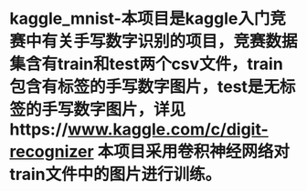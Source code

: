 # kaggle_mnist-本项目是kaggle入门竞赛中有关手写数字识别的项目，竞赛数据集含有train和test两个csv文件，train包含有标签的手写数字图片，test是无标签的手写数字图片，详见https://www.kaggle.com/c/digit-recognizer 本项目采用卷积神经网络对train文件中的图片进行训练。
